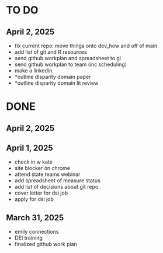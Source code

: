 # TO DO 

## April 2, 2025
- fix current repo: move things onto dev_how and off of main  
- add list of git and R resources 
- send github workplan and spreadsheet to gl
- send github workplan to team (inc scheduling)
- make a linkedin
- *outline disparity domain paper
- *outline disparity domain lit review 

# DONE 
## April 2, 2025

## April 1, 2025 
- check in w kate
- site blocker on chrome
- attend state teams webinar 
- add spreadsheet of measure status
- add list of decisions about git repo
- cover letter for dsi job 
- apply for dsi job 

## March 31, 2025 
- emily connections
- DEI training 
- finalized github work plan 
